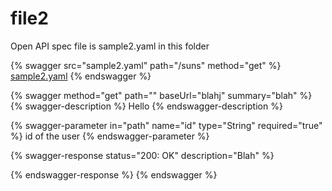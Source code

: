 # file2

Open API spec file is sample2.yaml in this folder

{% swagger src="sample2.yaml" path="/suns" method="get" %}
[sample2.yaml](sample2.yaml)
{% endswagger %}

{% swagger method="get" path="" baseUrl="blahj" summary="blah" %}
{% swagger-description %}
Hello
{% endswagger-description %}

{% swagger-parameter in="path" name="id" type="String" required="true" %}
id of the user
{% endswagger-parameter %}

{% swagger-response status="200: OK" description="Blah" %}

{% endswagger-response %}
{% endswagger %}
